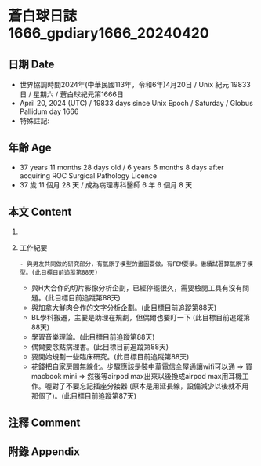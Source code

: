 [_metadata_:encoding]: - "utf-8"
[_metadata_:language]: - "zh-Hant-TW"
[_metadata_:fileformat]: - "markdown"
[_metadata_:MIME_type]: - "text/plain"
[_metadata_:markdown_version]: - "commonmark version 0.30"
[_metadata_:markdown_spec]: - "https://spec.commonmark.org/0.30/"

# 蒼白球日誌1666_gpdiary1666_20240420 #

## 日期 Date ##

* 世界協調時間2024年(中華民國113年，令和6年)4月20日 / Unix 紀元 19833 日 / 星期六 / 蒼白球紀元第1666日
* April 20, 2024 (UTC) / 19833 days since Unix Epoch / Saturday / Globus Pallidum day 1666
* 特殊註記:

## 年齡 Age ##

* 37 years 11 months 28 days old / 6 years 6 months 8 days after acquiring ROC Surgical Pathology Licence
* 37 歲 11 個月 28 天 / 成為病理專科醫師 6 年 6 個月 8 天

## 本文 Content ##

1. 

    
2. 工作紀要

       - 與男友共同做的研究部分，有氫原子模型的畫圖要做，有FEM要學。繼續試著算氫原子模型。(此目標目前追蹤第88天)
   - 與H大合作的切片影像分析企劃，已經停擺很久，需要檢閱工具有沒有問題。(此目標目前追蹤第88天)
   - 與加拿大鮮肉合作的文字分析企劃。(此目標目前追蹤第88天)
   - BL學科搬遷，主要是助理在規劃，但偶爾也要盯一下 (此目標目前追蹤第88天)
   - 學習音樂理論。(此目標目前追蹤第88天)
   - 偶爾要念點病理書。(此目標目前追蹤第88天)
   - 要開始規劃一些臨床研究。(此目標目前追蹤第88天)
   - 花錢把自家房間無線化。步驟應該是裝中華電信全屋通讓wifi可以通 => 買macbook mini => 然後等airpod max出來以後換成airpod max用耳機工作。喔對了不要忘記插座分接器 (原本是用延長線，設備減少以後就不用那個了)。(此目標目前追蹤第87天)


## 注釋 Comment ##


## 附錄 Appendix ##

